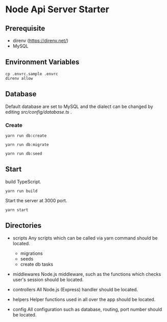 # Node Api Server Starter

## Prerequisite

- direnv (https://direnv.net/)
- MySQL

## Environment Variables

```
cp .envrc.sample .envrc
direnv allow
```

## Database

Default database are set to MySQL and the dialect can be changed by editing _src/config/database.ts_ .

### Create

```
yarn run db:create
```

```
yarn run db:migrate
```

```
yarn run db:seed
```

## Start

build TypeScript.

```
yarn run build
```

Start the server at 3000 port.

```
yarn start
```

## Directories

- scripts
  Any scripts which can be called via yarn command should be located.

  - migrations
  - seeds
  - create db tasks

- middlewares
  Node.js middleware, such as the functions which checks user's session should be located.

- controllers
  All Node.js (Express) handler should be located.

- helpers
  Helper functions used in all over the app should be located.

- config
  All configuration such as database, routing, port number should be located.
